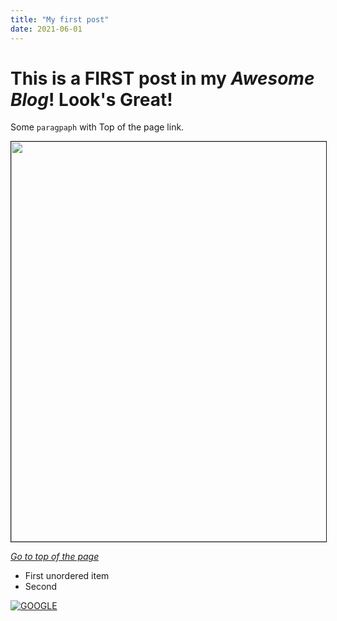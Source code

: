 ```yaml
---
title: "My first post"
date: 2021-06-01
---
```


<h1>This is a FIRST post in my <i>Awesome Blog</i>! Look's Great!</h1>
<p>Some <code>paragpaph</code> with <a name='top'>Top of the page</a> link.</p>
<p><img src='https://repository-images.githubusercontent.com/21737465/46445f80-a5ae-11ea-921f-c39aefbcdcac' width=1280 height=640 border=1px align=center></p>
<p><a href='#top'><i>Go to top of the page</i></a></p>
<ul>
  <li> First unordered item </li>
  <li> Second </li>
</ul>
<p><a href="https://www.google.com/"><img src="https://www.google.com/logos/doodles/2021/childrens-day-2021-june-01-6753651837108947-l.png" title="GOOGLE"></a></p>
